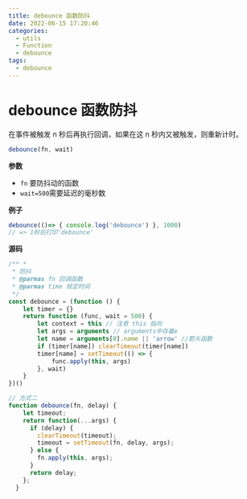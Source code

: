 ```yaml
---
title: debounce 函数防抖
date: 2022-06-15 17:20:46
categories: 
  - utils
  - Function
  - debounce
tags: 
  - debounce
---
```

# debounce 函数防抖

在事件被触发 n 秒后再执行回调，如果在这 n 秒内又被触发，则重新计时。

```js
debounce(fn, wait)
```

**参数**

- `fn` 要防抖动的函数
- `wait=500`需要延迟的毫秒数

**例子**

```js
debounce(()=> { console.log('debounce') }, 1000)
// => 1秒后打印'debounce'
```

**源码**

```js
/** *
 * 防抖
 * @parmas fn 回调函数
 * @parmas time 规定时间
 */
const debounce = (function () {
    let timer = {}
    return function (func, wait = 500) {
        let context = this // 注意 this 指向
        let args = arguments // arguments中存着e
        let name = arguments[0].name || 'arrow' //箭头函数
        if (timer[name]) clearTimeout(timer[name])
        timer[name] = setTimeout(() => {
            func.apply(this, args)
        }, wait)
    }
})()

// 方式二
function debounce(fn, delay) {
    let timeout;
    return function(...args) {
      if (delay) {
        clearTimeout(timeout);
        timeout = setTimeout(fn, delay, args);
      } else {
        fn.apply(this, args);
      }
      return delay;
    };
  }
```
